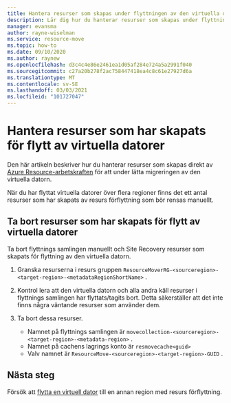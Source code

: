 ```yaml
---
title: Hantera resurser som skapas under flyttningen av den virtuella datorn i Azure Resource superprocessen
description: Lär dig hur du hanterar resurser som skapas under flyttnings processen för virtuella datorer i Azure Resource-arbetskraften
manager: evansma
author: rayne-wiselman
ms.service: resource-move
ms.topic: how-to
ms.date: 09/10/2020
ms.author: raynew
ms.openlocfilehash: d3c4c4e86e2461ea1d05af284e724a5a2991f040
ms.sourcegitcommit: c27a20b278f2ac758447418ea4c8c61e27927d6a
ms.translationtype: MT
ms.contentlocale: sv-SE
ms.lasthandoff: 03/03/2021
ms.locfileid: "101727047"
---
```

# <a name="manage-resources-created-for-the-vm-move"></a>Hantera resurser som har skapats för flytt av virtuella datorer

Den här artikeln beskriver hur du hanterar resurser som skapas direkt av [Azure Resource-arbetskraften](overview.md) för att under lätta migreringen av den virtuella datorn. 

När du har flyttat virtuella datorer över flera regioner finns det ett antal resurser som har skapats av resurs förflyttning som bör rensas manuellt.

## <a name="delete-resources-created-for-vm-move"></a>Ta bort resurser som har skapats för flytt av virtuella datorer

Ta bort flyttnings samlingen manuellt och Site Recovery resurser som skapats för flyttning av den virtuella datorn.

1. Granska resurserna i resurs gruppen ```ResourceMoverRG-<sourceregion>-<target-region>-<metadataRegionShortName>``` .
2. Kontrol lera att den virtuella datorn och alla andra käll resurser i flyttnings samlingen har flyttats/tagits bort. Detta säkerställer att det inte finns några väntande resurser som använder dem.
2. Ta bort dessa resurser.

    - Namnet på flyttnings samlingen är ```movecollection-<sourceregion>-<target-region>-<metadata-region>``` .
    - Namnet på cachens lagrings konto är ```resmovecache<guid>```
    - Valv namnet är ```ResourceMove-<sourceregion>-<target-region>-GUID``` .

## <a name="next-steps"></a>Nästa steg

Försök att [flytta en virtuell dator](tutorial-move-region-virtual-machines.md) till en annan region med resurs förflyttning.
